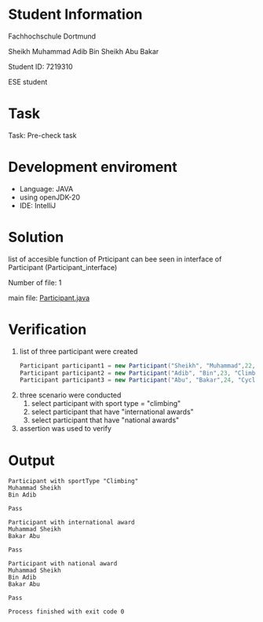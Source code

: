 # Student Information

Fachhochschule Dortmund

Sheikh Muhammad Adib Bin Sheikh Abu Bakar

Student ID: 7219310

ESE student

# Task
Task: Pre-check task

# Development enviroment
- Language: JAVA
- using openJDK-20
- IDE: IntelliJ

# Solution
list of accesible function of Prticipant can bee seen in interface of Participant (Participant_interface)

Number of file: 1

main file: [Participant.java](./src/Participant.java)

# Verification
1. list of three participant were created
     ```java
     Participant participant1 = new Participant("Sheikh", "Muhammad",22, "Climbing", new String[]{"national", "international"});
     Participant participant2 = new Participant("Adib", "Bin",23, "Climbing", new String[]{"national"});
     Participant participant3 = new Participant("Abu", "Bakar",24, "Cycling", new String[]{"national", "international"});
     
    ```
3. three scenario were conducted
    1. select participant with sport type = "climbing"
    2. select participant that have "international awards"
    3. select participant that have "national awards"
4. assertion was used to verify

# Output
```
Participant with sportType "Climbing"
Muhammad Sheikh
Bin Adib

Pass

Participant with international award
Muhammad Sheikh
Bakar Abu

Pass

Participant with national award
Muhammad Sheikh
Bin Adib
Bakar Abu

Pass

Process finished with exit code 0
```
